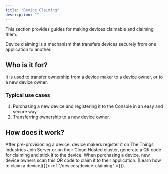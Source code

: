 ```yaml
---
title: "Device Claiming"
description: ""
--- 
```


This section provides guides for making devices claimable and claiming them.

Device claiming is a mechanism that transfers devices securely from one application to another.

<!--more-->

## Who is it for?

It is used to transfer ownership from a device maker to a device owner, or to a new device owner.

### Typical use cases

1. Purchasing a new device and registering it to the Console in an easy and secure way.
2. Transferring ownership to a new device owner.

## How does it work?

After pre-provisioning a device, device makers register it on The Things Industries Join Server or on their Cloud Hosted cluster, generate a QR code for claiming and stick it to the device. When purchasing a device, new device owners scan this QR code to claim it to their application. [Learn how to claim a device]({{< ref "/devices/device-claiming" >}}).

